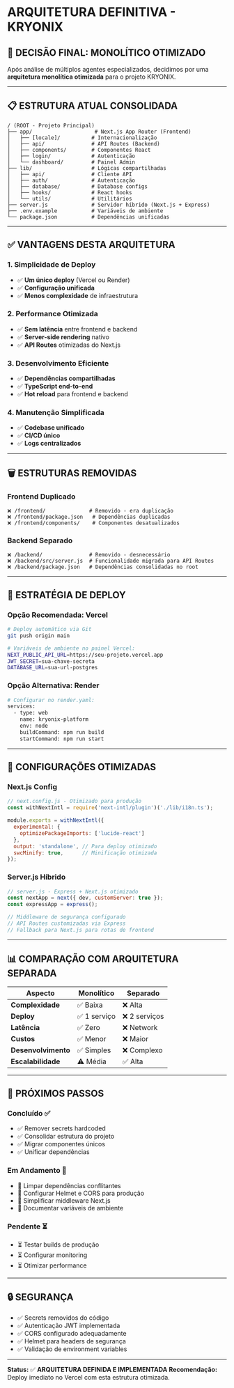 # ARQUITETURA DEFINITIVA - KRYONIX

## 🎯 **DECISÃO FINAL: MONOLÍTICO OTIMIZADO**

Após análise de múltiplos agentes especializados, decidimos por uma **arquitetura monolítica otimizada** para o projeto KRYONIX.

---

## 📋 **ESTRUTURA ATUAL CONSOLIDADA**

```
/ (ROOT - Projeto Principal)
├── app/                    # Next.js App Router (Frontend)
│   ├── [locale]/          # Internacionalização 
│   ├── api/               # API Routes (Backend)
│   ├── components/        # Componentes React
│   ├── login/             # Autenticação
│   └── dashboard/         # Painel Admin
├── lib/                   # Lógicas compartilhadas
│   ├── api/               # Cliente API
│   ├── auth/              # Autenticação
│   ├── database/          # Database configs
│   ├── hooks/             # React hooks
│   └── utils/             # Utilitários
├── server.js              # Servidor híbrido (Next.js + Express)
├── .env.example           # Variáveis de ambiente
└── package.json           # Dependências unificadas
```

---

## ✅ **VANTAGENS DESTA ARQUITETURA**

### **1. Simplicidade de Deploy**
- ✅ **Um único deploy** (Vercel ou Render)
- ✅ **Configuração unificada** 
- ✅ **Menos complexidade** de infraestrutura

### **2. Performance Otimizada**
- ✅ **Sem latência** entre frontend e backend
- ✅ **Server-side rendering** nativo
- ✅ **API Routes** otimizadas do Next.js

### **3. Desenvolvimento Eficiente**
- ✅ **Dependências compartilhadas**
- ✅ **TypeScript end-to-end**
- ✅ **Hot reload** para frontend e backend

### **4. Manutenção Simplificada**
- ✅ **Codebase unificado**
- ✅ **CI/CD único**
- ✅ **Logs centralizados**

---

## 🗑️ **ESTRUTURAS REMOVIDAS**

### **Frontend Duplicado**
```
❌ /frontend/              # Removido - era duplicação
❌ /frontend/package.json   # Dependências duplicadas
❌ /frontend/components/    # Componentes desatualizados
```

### **Backend Separado**
```
❌ /backend/               # Removido - desnecessário
❌ /backend/src/server.js  # Funcionalidade migrada para API Routes
❌ /backend/package.json   # Dependências consolidadas no root
```

---

## 🚀 **ESTRATÉGIA DE DEPLOY**

### **Opção Recomendada: Vercel**
```bash
# Deploy automático via Git
git push origin main

# Variáveis de ambiente no painel Vercel:
NEXT_PUBLIC_API_URL=https://seu-projeto.vercel.app
JWT_SECRET=sua-chave-secreta
DATABASE_URL=sua-url-postgres
```

### **Opção Alternativa: Render**
```bash
# Configurar no render.yaml:
services:
  - type: web
    name: kryonix-platform
    env: node
    buildCommand: npm run build
    startCommand: npm run start
```

---

## 🔧 **CONFIGURAÇÕES OTIMIZADAS**

### **Next.js Config**
```javascript
// next.config.js - Otimizado para produção
const withNextIntl = require('next-intl/plugin')('./lib/i18n.ts');

module.exports = withNextIntl({
  experimental: {
    optimizePackageImports: ['lucide-react']
  },
  output: 'standalone', // Para deploy otimizado
  swcMinify: true,      // Minificação otimizada
});
```

### **Server.js Híbrido**
```javascript
// server.js - Express + Next.js otimizado
const nextApp = next({ dev, customServer: true });
const expressApp = express();

// Middleware de segurança configurado
// API Routes customizadas via Express
// Fallback para Next.js para rotas de frontend
```

---

## 📊 **COMPARAÇÃO COM ARQUITETURA SEPARADA**

| Aspecto | Monolítico | Separado |
|---------|------------|----------|
| **Complexidade** | ✅ Baixa | ❌ Alta |
| **Deploy** | ✅ 1 serviço | ❌ 2 serviços |
| **Latência** | ✅ Zero | ❌ Network |
| **Custos** | ✅ Menor | ❌ Maior |
| **Desenvolvimento** | ✅ Simples | ❌ Complexo |
| **Escalabilidade** | ⚠️ Média | ✅ Alta |

---

## 🎯 **PRÓXIMOS PASSOS**

### **Concluído ✅**
- ✅ Remover secrets hardcoded
- ✅ Consolidar estrutura do projeto
- ✅ Migrar componentes únicos
- ✅ Unificar dependências

### **Em Andamento 🔄**
- 🔄 Limpar dependências conflitantes
- 🔄 Configurar Helmet e CORS para produção
- 🔄 Simplificar middleware Next.js
- 🔄 Documentar variáveis de ambiente

### **Pendente ⏳**
- ⏳ Testar builds de produção
- ⏳ Configurar monitoring
- ⏳ Otimizar performance

---

## 🔒 **SEGURANÇA**

- ✅ Secrets removidos do código
- ✅ Autenticação JWT implementada
- ✅ CORS configurado adequadamente
- ✅ Helmet para headers de segurança
- ✅ Validação de environment variables

---

**Status:** ✅ **ARQUITETURA DEFINIDA E IMPLEMENTADA**
**Recomendação:** Deploy imediato no Vercel com esta estrutura otimizada.
